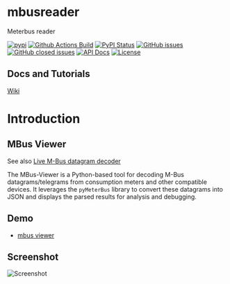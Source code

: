 # mbusreader
Meterbus reader

[![pypi](https://img.shields.io/pypi/pyversions/mbusreader)](https://pypi.org/project/mbusreader/)
[![Github Actions Build](https://github.com/WolfgangFahl/mbusreader/actions/workflows/build.yml/badge.svg)](https://github.com/WolfgangFahl/mbusreader/actions/workflows/build.yml)
[![PyPI Status](https://img.shields.io/pypi/v/mbusreader.svg)](https://pypi.python.org/pypi/mbusreader/)
[![GitHub issues](https://img.shields.io/github/issues/WolfgangFahl/mbusreader.svg)](https://github.com/WolfgangFahl/mbusreader/issues)
[![GitHub closed issues](https://img.shields.io/github/issues-closed/WolfgangFahl/mbusreader.svg)](https://github.com/WolfgangFahl/mbusreader/issues/?q=is%3Aissue+is%3Aclosed)
[![API Docs](https://img.shields.io/badge/API-Documentation-blue)](https://WolfgangFahl.github.io/mbusreader/)
[![License](https://img.shields.io/github/license/WolfgangFahl/mbusreader.svg)](https://www.apache.org/licenses/LICENSE-2.0)

## Docs and Tutorials
[Wiki](https://wiki.bitplan.com/index.php/MBus_Reader)

# Introduction
## MBus Viewer
See also [Live M-Bus datagram decoder](https://dev-lab.github.io/tmbus/tmbus.htm)

The MBus-Viewer is a Python-based tool for decoding
M-Bus datagrams/telegrams from consumption meters and other
compatible devices. It leverages the `pyMeterBus` library
to convert these datagrams into JSON and displays
the parsed results for analysis and debugging.


## Demo
* [mbus viewer](https://mbus.bitplan.com)
## Screenshot
![Screenshot](https://github.com/user-attachments/assets/ca0a41ae-6513-496c-b3ce-b3a892f66d3f)
